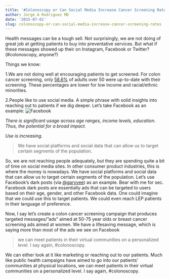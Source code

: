 ```yaml
---
title: '#Colonoscopy or Can Social Media Increase Cancer Screening Rates?'
author: Jorge A Rodriguez MD
date: '2015-07-01'
slug: colonoscopy-or-can-social-media-increase-cancer-screening-rates
---
```

Health messages can be a tough sell. Not surprisingly, we are not doing of great job at getting patients to buy into preventative services. But what if these messages showed up their on Instagram, Facebook or Twitter? (#colonoscopy, anyone?)

Things we know:

1.We are not doing well at encouraging patients to get screened. For colon cancer screening, only [58.6%](https://www.cancer.org/research/cancer-facts-statistics/cancer-prevention-early-detection.html) of adults over 50 were up-to-date with their screening. These percentages are lower for low income and racial/ethnic minorities.

2.People like to use social media. A simple phrase with solid insights into reaching out to patients if we dig deeper. Let’s take Facebook as an example:
![Facebook](/images/fb_stat.png)  

*There is significant usage across age ranges, income levels, education. Thus, the potential for a broad impact.*  

*Use is increasing.*

>We have social platforms and social data that can allow us to target certain segments of the population.

So, we are not reaching people adequately, but they are spending quite a bit of time on social media sites. In other consumer product industries, this is where the money is nowadays. We have social platforms and social data that can allow us to target certain segments of the population. Let’s use Facebook’s dark posts (via [@garyvee](https://twitter.com/garyvee)) as an example. Bear with me for sec. Facebook dark posts are essentially ads that can be targeted to users based on their age, gender, and other Facebook data. One could imagine that we could use this to target patients. We could even reach LEP patients in their language of preference.

Now, I say let’s create a colon cancer screening campaign that produces targeted messages/”ads” aimed at 50-75 year olds or breast cancer screening ads aimed at women. We have a lifesaving message, which is saying more than most of the ads we see on Facebook

>we can meet patients in their virtual communities on a personalized level. I say again, #colonoscopy.

We can either look at it like marketing or reaching out to our patients. Much like public health campaigns have aimed to go into our patients’ communities at physical locations, we can meet patients in their virtual communities on a personalized level. I say again, #colonoscopy.